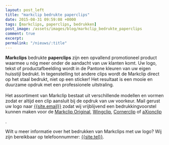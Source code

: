 ```yaml
---
layout: post_left
title: "markclip bedrukte paperclips"
date: 2015-08-31 09:59:08 +0000
tags: [markclips, paperclips, bedrukken]
post_image: /assets/images/blog/markclip_bedrukte_paperclips
comment: true
excerpt:
permalink: "/nieuws/:title"
---
```

<p><strong>Markclips</strong> bedrukte <strong>paperclips</strong> zijn een opvallend promotioneel product waarmee u nóg meer onder de aandacht van uw klanten komt. Uw logo, tekst of productafbeelding wordt in de Pantone kleuren van uw eigen huisstijl bedrukt. In tegenstelling tot andere clips wordt de Markclip direct op het staal bedrukt, niet op een sticker! Het resultaat is een mooie en duurzame opdruk met een professionele uitstraling. <br><br>Het assortiment van Markclip bestaat uit verschillende modellen en vormen zodat er altijd een clip aansluit bij de opdruk van uw voorkeur. Mail gerust uw logo naar
<a class="blue" href="mailto:buddy@allpremiums.nl">{{site.email}}</a> zodat wij vrijblijvend een bedrukkingvoorstel kunnen maken voor de <a class="blue" title="markclip original" href="https://www.allpremiums.nl/markclip-original">Markclip Original</a>, <a class="blue" title="markclip wingclip" href="https://www.allpremiums.nl/markclip-wingclip">Wingclip</a>, <a class="blue" title="markclip cornerclip" href="https://www.allpremiums.nl/markclip-cornerclip">Cornerclip</a> of <a class="blue" title="markclip axionclip" href="https://www.allpremiums.nl/markclip-axionclip">aXionclip</a></p>.

<p>Wilt u meer informatie over het bedrukken van Markclips met uw logo? Wij zijn bereikbaar op telefoonnummer: <a href="tel:{{site.tel-link}}">{{site.tel}}</a>.</p>
